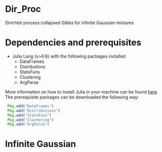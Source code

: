 # Dir_Proc
Dirichlet process collapsed Gibbs for infinite Gaussian mixtures

# Dependencies and prerequisites
* Julia Lang (v>0.6) with the following packages installed
  * DataFrames
  * Distributions
  * StatsFuns
  * Clustering
  * ArgParse

More information on how to install Julia in your machine can be found [here](https://julialang.org/downloads/)
The prerequisite packages can be downloaded the following way:

  ```julia
   Pkg.add("DataFrames")
   Pkg.add("Distributions")
   Pkg.add("StatsFuns")
   Pkg.add("Clustering")
   Pkg.add("ArgParse")
   ```
 
 
 
# Infinite Gaussian
